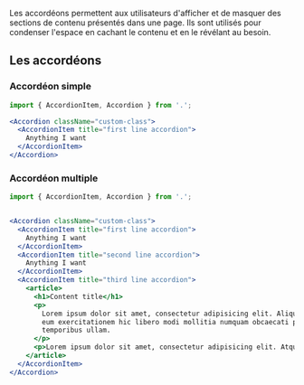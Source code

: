 Les accordéons permettent aux utilisateurs d'afficher et de masquer des sections de contenu présentés dans une page. Ils sont utilisés pour condenser l'espace en cachant le contenu et en le révélant au besoin.

## Les accordéons

### Accordéon simple

```jsx
import { AccordionItem, Accordion } from '.';

<Accordion className="custom-class">
  <AccordionItem title="first line accordion">
    Anything I want
  </AccordionItem>
</Accordion>
```

### Accordéon multiple

```jsx
import { AccordionItem, Accordion } from '.';


<Accordion className="custom-class">
  <AccordionItem title="first line accordion">
    Anything I want
  </AccordionItem>
  <AccordionItem title="second line accordion">
    Anything I want
  </AccordionItem>
  <AccordionItem title="third line accordion">
    <article>
      <h1>Content title</h1>
      <p>
        Lorem ipsum dolor sit amet, consectetur adipisicing elit. Aliquid architecto assumenda autem deleniti eius error
        eum exercitationem hic libero modi mollitia numquam obcaecati provident quis quisquam, repellendus tempore
        temporibus ullam.
      </p>
      <p>Lorem ipsum dolor sit amet, consectetur adipisicing elit. Atque cum debitis doloribus magni reiciendis ullam voluptates voluptatibus! Asperiores aspernatur ipsum magni. Aperiam consequatur, dignissimos esse laborum minus possimus tempora tenetur!</p>
    </article>
  </AccordionItem>
</Accordion>
```
